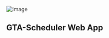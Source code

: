 ![image](https://user-images.githubusercontent.com/47064751/139287546-0e213a46-6867-427d-b6b1-a3e40c6000a2.png)

## GTA-Scheduler Web App

